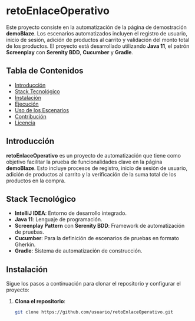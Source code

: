 # retoEnlaceOperativo

Este proyecto consiste en la automatización de la página de demostración **demoBlaze**. Los escenarios automatizados incluyen el registro de usuario, inicio de sesión, adición de productos al carrito y validación del monto total de los productos. El proyecto está desarrollado utilizando **Java 11**, el patrón **Screenplay** con **Serenity BDD**, **Cucumber** y **Gradle**.

## Tabla de Contenidos
- [Introducción](#introducción)
- [Stack Tecnológico](#stack-tecnológico)
- [Instalación](#instalación)
- [Ejecución](#ejecución)
- [Uso de los Escenarios](#uso-de-los-escenarios)
- [Contribución](#contribución)
- [Licencia](#licencia)

## Introducción
**retoEnlaceOperativo** es un proyecto de automatización que tiene como objetivo facilitar la prueba de funcionalidades clave en la página **demoBlaze**. Esto incluye procesos de registro, inicio de sesión de usuario, adición de productos al carrito y la verificación de la suma total de los productos en la compra.

## Stack Tecnológico
- **IntelliJ IDEA**: Entorno de desarrollo integrado.
- **Java 11**: Lenguaje de programación.
- **Screenplay Pattern** con **Serenity BDD**: Framework de automatización de pruebas.
- **Cucumber**: Para la definición de escenarios de pruebas en formato Gherkin.
- **Gradle**: Sistema de automatización de construcción.

## Instalación
Sigue los pasos a continuación para clonar el repositorio y configurar el proyecto:

1. **Clona el repositorio**:
   ```bash
   git clone https://github.com/usuario/retoEnlaceOperativo.git
